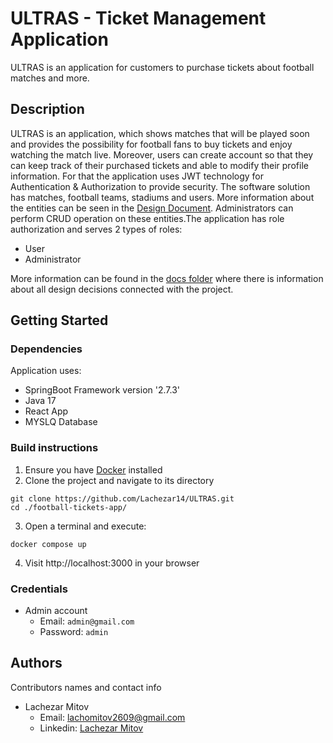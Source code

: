 # ULTRAS - Ticket Management Application

ULTRAS is an application for customers to purchase tickets about football matches and more.

## Description

ULTRAS is an application, which shows matches that will be played soon and provides the possibility for football fans to buy tickets and enjoy watching the match live. Moreover, users can create account so that they can keep track of their purchased tickets and able to modify their profile information. For that the application uses JWT technology for Authentication & Authorization to provide security. The software solution has matches, football teams, stadiums and users. More information about the entities can be seen in the [Design Document](https://github.com/Lachezar14/ULTRAS/tree/main/docs). Administrators can perform CRUD operation on these entities.The application has role authorization and serves 2 types of roles:
   * User
   * Administrator
   
More information can be found in the [docs folder](https://github.com/Lachezar14/ULTRAS/tree/main/docs) where there is information about all design decisions connected with the project.

## Getting Started

### Dependencies

Application uses:

* SpringBoot Framework version  '2.7.3'
* Java 17
* React App
* MYSLQ Database

### Build instructions

1. Ensure you have [Docker](https://www.docker.com/) installed
2. Clone the project and navigate to its directory
```
git clone https://github.com/Lachezar14/ULTRAS.git
cd ./football-tickets-app/
```
3. Open a terminal and execute:
```
docker compose up
```
4. Visit http://localhost:3000 in your browser

### Credentials
* Admin account
    * Email: `admin@gmail.com`
    * Password: `admin`

## Authors

Contributors names and contact info

* Lachezar Mitov
    * Email: lachomitov2609@gmail.com
    * Linkedin: [Lachezar Mitov](https://www.linkedin.com/in/lachezar-mitov-922b49230/)

